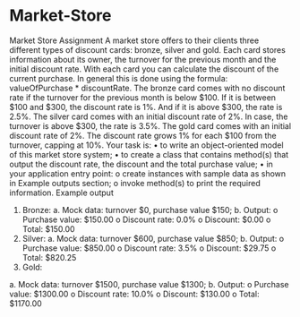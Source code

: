 # Market-Store
Market Store
Assignment
A market store offers to their clients three different types of discount cards: bronze, silver and gold. Each card stores information about its owner, the turnover for the previous month and the initial discount rate. With each card you can calculate the discount of the current purchase. In general this is done using the formula: valueOfPurchase * discountRate.
The bronze card comes with no discount rate if the turnover for the previous month is below $100. If it is between $100 and $300, the discount rate is 1%. And if it is above $300, the rate is 2.5%.
The silver card comes with an initial discount rate of 2%. In case, the turnover is above $300, the rate is 3.5%.
The gold card comes with an initial discount rate of 2%. The discount rate grows 1% for each $100 from the turnover, capping at 10%.
Your task is:
•	to write an object-oriented model of this market store system;
•	to create a class that contains method(s) that output the discount rate, the discount and the total purchase value;
•	in your application entry point:
o	create instances with sample data as shown in Example outputs section;
o	invoke method(s) to print the required information.
Example output
1.	Bronze:
a. Mock data: turnover $0, purchase value $150;
b. Output:
o	Purchase value: $150.00
o	Discount rate: 0.0%
o	Discount: $0.00
o	Total: $150.00
2.	Silver:
a. Mock data: turnover $600, purchase value $850;
b. Output:
o	Purchase value: $850.00
o	Discount rate: 3.5%
o	Discount: $29.75
o	Total: $820.25
3.	Gold:

a. Mock data: turnover $1500, purchase value $1300;
b. Output:
o	Purchase value: $1300.00
o	Discount rate: 10.0%
o	Discount: $130.00
o	Total: $1170.00
